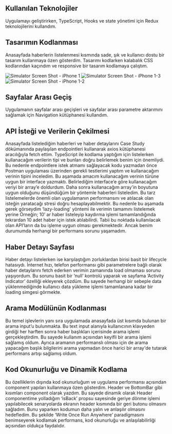 ## Kullanılan Teknolojiler

Uygulamayı geliştirirken, TypeScript, Hooks ve state yönetimi için Redux teknolojilerini kullandım.

## Tasarımın Kodlanması

Anasayfada haberlerin listelenmesi kısmında sade, şık ve kullanıcı dostu bir tasarım kullanmaya özen gösterdim. Tasarımı kodlarken kalabalık CSS kodlarından kaçındım ve responsive bir tasarım kodlamaya çalıştım.

![Simulator Screen Shot - iPhone 1](https://github.com/altiparmakzeynep/webrazzi-rn/assets/43657446/e00356f4-3a0f-4298-8ecd-92c756429787)   ![Simulator Screen Shot - iPhone 1-3](https://github.com/altiparmakzeynep/webrazzi-rn/assets/43657446/466823d0-ce29-4173-b28f-9fd1f69562d2)   ![Simulator Screen Shot - iPhone 1-2](https://github.com/altiparmakzeynep/webrazzi-rn/assets/43657446/2d93d73b-8471-4579-b95d-7df9b9cb3ab7)


## Sayfalar Arası Geçiş

Uygulamanın sayfalar arası geçişleri ve sayfalar arası parametre aktarımını sağlamak için Navigation kütüphanesi kullandım.

## API İsteği ve Verilerin Çekilmesi

Anasayfada listelediğim haberleri ve haber detaylarını Case Study dökümanında paylaşılan endpointleri kullanarak axios kütüphanesi aracılığıyla fetch ettim. TypeScript ile kodlama yaptığım için listelerken kullanacağım verilerin tipi ve bunları doğru belirlemek benim için önemliydi. Bu nedenle endpointlere istek atmamı sağlayacak kodu yazmadan önce Postman uygulaması üzerinden gerekli testlerimi yaptım ve kullanacağım verinin tipini inceledim. Bu aşamada amacım kullanacağım verinin türüne uygun bir interface yazmaktı. Belirlediğim interface’e göre kullanacağım veriyi bir array’e doldurdum. Daha sonra kullanacağım array'in boyutuna uygun olduğunu düşündüğüm bir yöntemle haberleri listeledim. Bu tarz listelemelerde önemli olan uygulamanın performansını ve atılacak olan isteğin yaratacağı stresi doğru hesaplayabilmektir. Bu nedenle bu aşamada gerek görseydim ‘lazy-loading' yöntemi ile verimin tamamını listelemek yerine Örneğin; 10’ ar haber listeleyip kaydırma işlemi tamamlandığında tekrardan 10 adet haber için istek atılabilirdi. Tabii bu noktada kullanılacak olan API’ların da bu işleme uygun olması gerekmektedir. Ancak benim durumumda herhangi bir performans sorunu yaşamadım.

## Haber Detayı Sayfası

Haber detayı listelerken ise karşılaştığım zorluklardan birisi basit bir lifecycle hatasıydı. İnternet hızı, telefon performansı gibi parametrelere bağlı olarak haber detaylarını fetch ederken verimin zamanında load olmaması sorunu yaşıyordum. Bu sorunu basit bir ‘null’ kontrolü yaparak ve sayfama ‘Activity Indicator’ özelliği ekleyerek çözdüm. Bu sayede herhangi bir sebeple data yüklenmediğinde kullanıcı data yükleme işlemi tamamlanana kadar bir loading simgesi görmekte. 

## Arama Modülünün Kodlanması

Bu temel işlevlerin yanı sıra uygulamada anasayfada üst kısımda bulunan bir arama input’u bulunmakta. Bu text input alanıyla kullanıcının klavyeden girdiği her harften sonra haber başlıkları içerisinde arama işlemi gerçekleştirdim. Bu sayede kullanım açısından keyifli bir arama işlemi sağlamış oldum. Ayrıca aramanın performanslı olması için de arama yapacağım başlık bilgilerini arama yapmadan önce harici bir array'de tutarak performans artışı sağlamış oldum.

## Kod Okunurluğu ve Dinamik Kodlama

Bu özelliklerin dışında kod okunurluğum ve uygulama performansı açısından component yapıları kullanmaya özen gösterdim. Header ve BottomBar gibi kısımları component olarak yazdım. Bu sayede dinamik olarak Header componentime yolladığım ‘isBack’ propsu sayesinde geriye dönme işlemi yapılabilecek senaryolarda ekranın header kısmında bir geri butonu olmasını sağladım. Bunu yaparken kodumun daha yalın ve anlaşılır olmasını hedefledim. Bu şekilde ‘Write Once Run Anywhere’  paradigmasını benimseyerek kodlamak performans, kod okunurluğu ve anlaşılabilirliği açısından oldukça faydalıdır.

